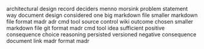 architectural design record deciders menno morsink problem statement way document design considered one big markdown file smaller markdown file format madr adr cmd tool source control wiki outcome chosen smaller markdown file git format madr cmd tool idea sufficient positive consequence choice reasoning persisted versioned negative consequence document link madr format madr
